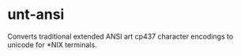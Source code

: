unt-ansi
========

Converts traditional extended ANSI art cp437 character encodings to unicode for *NIX terminals.